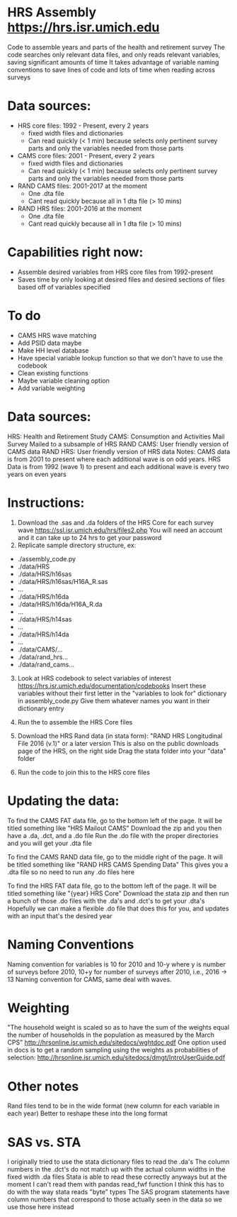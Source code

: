 # HRS Assembly https://hrs.isr.umich.edu
Code to assemble years and parts of the health and retirement survey
The code searches only relevant data files, and only reads relevant variables, saving significant amounts of time
It takes advantage of variable naming conventions to save lines of code and lots of time when reading across surveys


# Data sources: 
* HRS core files: 1992 - Present, every 2 years
	* fixed width files and dictionaries
	* Can read quickly (< 1 min) because selects only pertinent survey parts and only the variables needed from those parts
* CAMS core files: 2001 - Present, every 2 years
	* fixed width files and dictionaries
	* Can read quickly (< 1 min) because selects only pertinent survey parts and only the variables needed from those parts
* RAND CAMS files: 2001-2017 at the moment
	* One .dta file
	* Cant read quickly because all in 1 dta file (> 10 mins)
* RAND HRS files: 2001-2016 at the moment
	* One .dta file
	* Cant read quickly because all in 1 dta file (> 10 mins)

# Capabilities right now:
* Assemble desired variables from HRS core files from 1992-present
* Saves time by only looking at desired files and desired sections of files based off of variables specified

# To do
* CAMS HRS wave matching
* Add PSID data maybe
* Make HH level database
* Have special variable lookup function so that we don't have to use the codebook
* Clean existing functions
* Maybe variable cleaning option
* Add variable weighting

# Data sources:
HRS: Health and Retirement Study
CAMS: Consumption and Activities Mail Survey
	Mailed to a subsample of HRS
RAND CAMS: User friendly version of CAMS data
RAND HRS: User friendly version of HRS data
Notes: CAMS data is from 2001 to present where each additional wave is on odd years. HRS Data is from 1992 (wave 1) to present and each additional wave is every two years on even years

# Instructions:
1. Download the .sas and .da folders of the HRS Core for each survey wave https://ssl.isr.umich.edu/hrs/files2.php
	You will need an account and it can take up to 24 hrs to get your password
2. Replicate sample directory structure, ex:
* ./assembly_code.py
* ./data/HRS
* ./data/HRS/h16sas
* ./data/HRS/h16sas/H16A_R.sas
* ...
* ./data/HRS/h16da
* ./data/HRS/h16da/H16A_R.da
* ...
* ./data/HRS/h14sas
* ...
* ./data/HRS/h14da
* ...
* ./data/CAMS/...
* ./data/rand_hrs...
* ./data/rand_cams...

3. Look at HRS codebook to select variables of interest https://hrs.isr.umich.edu/documentation/codebooks
	Insert these variables without their first letter in the "variables to look for" dictionary in assembly_code.py
	Give them whatever names you want in their dictionary entry

4. Run the to assemble the HRS Core files

5. Download the HRS Rand data (in stata form): "RAND HRS Longitudinal File 2016 (v.1)" or a later version
	This is also on the public downloads page of the HRS, on the right side
	Drag the stata folder into your "data" folder

6. Run the code to join this to the HRS core files

# Updating the data: 
To find the CAMS FAT data file, go to the bottom left of the page. It will be titled something like "HRS Mailout CAMS"
Download the zip and you then have a .da, .dct, and a .do file
Run the .do file with the proper directories and you will get your .dta file

To find the CAMS RAND data file, go to the middle right of the page. It will be titled something like "RAND HRS CAMS Spending Data"
This gives you a .dta file so no need to run any .do files here

To find the HRS FAT data file, go to the bottom left of the page. It will be titled something like "{year} HRS Core"
Download the stata zip and then run a bunch of those .do files with the .da's and .dct's to get your .dta's
Hopefully we can make a flexible .do file that does this for you, and updates with an input that's the desired year

# Naming Conventions
Naming convention for variables is 10 for 2010 and 10-y where y is number of surveys before 2010, 10+y for number of surveys after 2010, i.e., 2016 -> 13
Naming convention for CAMS, same deal with waves. 

# Weighting
"The household weight is scaled so as to have the sum of the weights equal the number of households in the population as measured by the March CPS" http://hrsonline.isr.umich.edu/sitedocs/wghtdoc.pdf
One option used in docs is to get a random sampling using the weights as probabilities of selection: http://hrsonline.isr.umich.edu/sitedocs/dmgt/IntroUserGuide.pdf

# Other notes
Rand files tend to be in the wide format (new column for each variable in each year)
Better to reshape these into the long format

# SAS vs. STA
I originally tried to use the stata dictionary files to read the .da's
The column numbers in the .dct's do not match up with the actual column widths in the fixed width .da files
Stata is able to read these correctly anyways but at the moment I can't read them with pandas read_fwf function
	I think this has to do with the way stata reads "byte" types
The SAS program statements have column numbers that correspond to those actually seen in the data so we use those here instead




